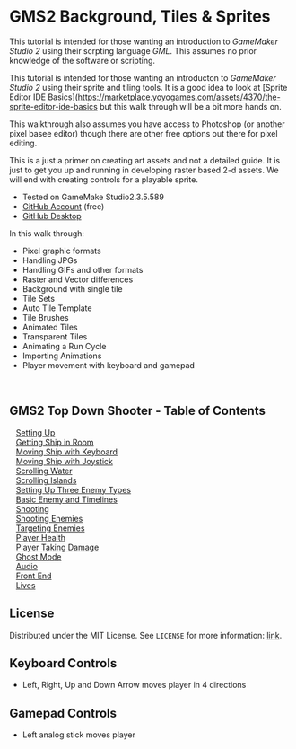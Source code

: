 # GMS2 Background, Tiles & Sprites


<!-- OVERVIEW -->
This tutorial is intended for those wanting an introduction to <i>GameMaker Studio 2</i> using their scrpting language <i>GML</i>. This assumes no prior knowledge of the software or scripting. 

This tutorial is intended for those wanting an introducton to <i>GameMaker Studio 2</i> using their sprite and tiling tools. It is a good idea to look at [Sprite Editor IDE Basics](https://marketplace.yoyogames.com/assets/4370/the-sprite-editor-ide-basics but this walk through will be a bit more hands on.

This walkthrough also assumes you have access to Photoshop (or another pixel basee editor) though there are other free options out there for pixel editing.
		
This is a just a primer on creating art assets and not a detailed guide.  It is just to get you up and running in developing raster based 2-d assets.  We will end with creating controls for a playable sprite. 

* Tested on GameMake Studio2.3.5.589
* [GitHub Account](https://github.com) (free)
* [GitHub Desktop](https://desktop.github.com)

In this walk through:

* Pixel graphic formats
* Handling JPGs
* Handling GIFs and other formats
* Raster and Vector differences
* Background with single tile
* Tile Sets
* Auto Tile Template
* Tile Brushes
* Animated Tiles
* Transparent Tiles
* Animating a Run Cycle
* Importing Animations
* Player movement with keyboard and gamepad

<br>


<!-- TOC -->
## GMS2 Top Down Shooter - Table of Contents

<kbd></kbd> &nbsp;&nbsp; [Setting Up](setting-up/README.md#user-content-setting-up) <br>
<kbd></kbd> &nbsp;&nbsp; [Getting Ship in Room](ship-room/README.md#user-content-getting-ship-in-room) <br>
<kbd></kbd> &nbsp;&nbsp; [Moving Ship with Keyboard](keyboard/README.md#user-content-moving-ship-with-keyboard) <br>
<kbd></kbd> &nbsp;&nbsp; [Moving Ship with Joystick](joystick/README.md#user-content-moving-ship-with-joystick) <br>
<kbd></kbd> &nbsp;&nbsp; [Scrolling Water](scrolling-water/README.md#user-content-scrolling-water) <br>
<kbd></kbd> &nbsp;&nbsp; [Scrolling Islands](scrolling-islands/README.md#user-content-scrolling-islands) <br>
<kbd></kbd> &nbsp;&nbsp; [Setting Up Three Enemy Types](preparing-enemies/README.md#user-content-setting-up-three-enemy-types) <br>
<kbd></kbd> &nbsp;&nbsp; [Basic Enemy and Timelines](basic-timelines/README.md#user-content-basic-enemy-and-timelines) <br>
<kbd></kbd> &nbsp;&nbsp; [Shooting](shooting/README.md#user-content-shooting) <br>
<kbd></kbd> &nbsp;&nbsp; [Shooting Enemies](shooting-enemies/README.md#user-content-shooting-enemies) <br>
<kbd></kbd> &nbsp;&nbsp; [Targeting Enemies](targeting-enemies/README.md#user-content-targeting-enemies) <br>
<kbd></kbd> &nbsp;&nbsp; [Player Health](player-health/README.md#user-content-player-health) <br>
<kbd></kbd> &nbsp;&nbsp; [Player Taking Damage](player-damage/README.md#user-content-player-taking-damage) <br>
<kbd></kbd> &nbsp;&nbsp; [Ghost Mode](ghost-mode/README.md#user-content-ghost-mode) <br>
<kbd></kbd> &nbsp;&nbsp; [Audio](audio/README.md#user-content-audio) <br>
<kbd></kbd> &nbsp;&nbsp; [Front End](front-end/README.md#user-content-front-end) <br>
<kbd></kbd> &nbsp;&nbsp; [Lives](lives/README.md#user-content-lives) <br>

<!-- LICENSE -->
## License
Distributed under the MIT License. See `LICENSE` for more information: [link](LICENSE).

## Keyboard Controls
* Left, Right, Up and Down Arrow moves player in 4 directions

## Gamepad Controls
* Left analog stick moves player                                                                                                                                                                                                                                                                                                                                                            
